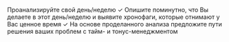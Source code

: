 Проанализируйте свой день/неделю
✓ Опишите поминутно, что Вы делаете в этот день/неделю и
выявите хронофаги, которые отнимают у Вас ценное время
✓ На основе проделанного анализа предложите пути решения
ваших проблем с тайм- и тонус-менеджментом
